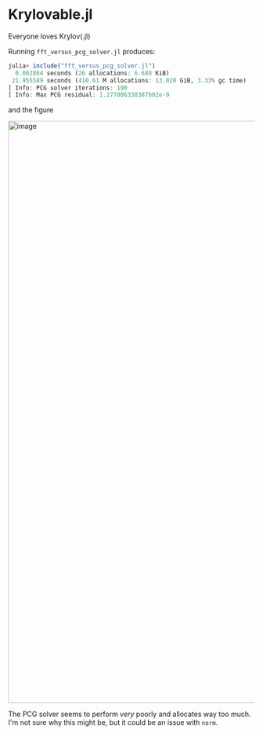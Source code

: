 # Krylovable.jl

Everyone loves Krylov(.jl)

Running `fft_versus_pcg_solver.jl` produces:

```julia
julia> include("fft_versus_pcg_solver.jl")
  0.002864 seconds (26 allocations: 6.688 KiB)
 21.955589 seconds (410.61 M allocations: 13.020 GiB, 3.33% gc time)
[ Info: PCG solver iterations: 190
[ Info: Max PCG residual: 1.277806338387602e-9
```

and the figure

<img width="1186" alt="image" src="https://github.com/glwagner/Krylovable.jl/assets/15271942/5b49aaa7-3e49-4c1c-a5d5-20416eb3e090">

The PCG solver seems to perform _very_ poorly and allocates way too much.
I'm not sure why this might be, but it could be an issue with `norm`.

